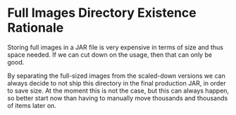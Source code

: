 # Full Images Directory Existence Rationale

Storing full images in a JAR file is very expensive in terms of size and thus space needed.
If we can cut down on the usage, then that can only be good.

By separating the full-sized images from the scaled-down versions we can always decide to not ship this directory in the final production JAR, in order to save size.
At the moment this is not the case, but this can always happen, so better start now than having to manually move thousands and thousands of items later on.
